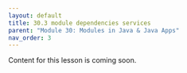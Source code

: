 ```yaml
---
layout: default
title: 30.3 module dependencies services
parent: "Module 30: Modules in Java & Java Apps"
nav_order: 3
---
```


Content for this lesson is coming soon.
